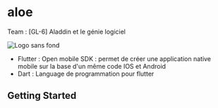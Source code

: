 # aloe

Team : [GL-6] Aladdin et le génie logiciel

![Logo sans fond](https://user-images.githubusercontent.com/55144558/117950587-a17ce700-b313-11eb-881e-1f5cf100bb45.png)


 
- Flutter : Open mobile SDK : permet de créer une application native mobile sur la base d'un même code IOS et Android 
- Dart : Language de programmation pour flutter

## Getting Started

